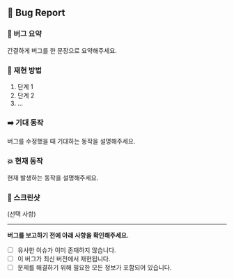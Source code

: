 ## 🐞 Bug Report


### 📝 버그 요약
간결하게 버그를 한 문장으로 요약해주세요.

### 👣 재현 방법
1. 단계 1
2. 단계 2
3. ...

### ➡️ 기대 동작
버그를 수정했을 때 기대하는 동작을 설명해주세요.

### 💥 현재 동작
현재 발생하는 동작을 설명해주세요.

### 📸 스크린샷
(선택 사항)

---
**버그를 보고하기 전에 아래 사항을 확인해주세요.**

- [ ] 유사한 이슈가 이미 존재하지 않습니다.
- [ ] 이 버그가 최신 버전에서 재현됩니다.
- [ ] 문제를 해결하기 위해 필요한 모든 정보가 포함되어 있습니다.
